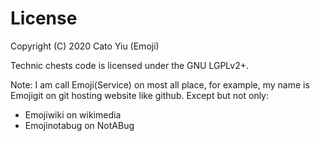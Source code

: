 # License
Copyright (C) 2020 Cato Yiu (Emoji)

Technic chests code is licensed under the GNU LGPLv2+.

Note: I am call Emoji(Service) on most all place, for example, my name is Emojigit on git hosting website like github.
Except but not only:
 - Emojiwiki on wikimedia
 - Emojinotabug on NotABug
